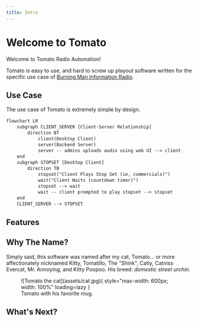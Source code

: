 ```yaml
---
title: Intro
---
```


# Welcome to Tomato

Welcome to Tomato Radio Automation!

Tomato is easy to use, and hard to screw up playout software written for the
specific use case of [Burning Man Information Radio](https://bmir.org).

## Use Case

The use case of Tomato is extremely simple by design.

```mermaid
flowchart LR
    subgraph CLIENT_SERVER [Client-Server Relationship]
        direction BT
            client(Desktop Client)
            server(Backend Server)
            server -- admins uploads audio using web UI --> client
    end
    subgraph STOPSET [Desktop Client]
        direction TB
            stopset("Client Plays Stop Set (ie, commercials)")
            wait("Client Waits (countdown timer)")
            stopset --> wait
            wait -- client prompted to play stopset --> stopset
    end
    CLIENT_SERVER --> STOPSET
```


## Features

## Why The Name?

Simply said, this software was named after my cat, Tomato... or more
affectionately nicknamed Kitty, Tomatillo, The "Shink", Catly, Catniss Evercat,
Mr. Annoying, and Kitty Poopoo. His breed: _domestic street urchin._

<figure markdown>
    ![Tomato the cat](assets/cat.jpg){ style="max-width: 600px; width: 100%" loading=lazy }
    <figcaption>Tomato with his favorite mug.</figcaption>
</figure>

## What's Next?
